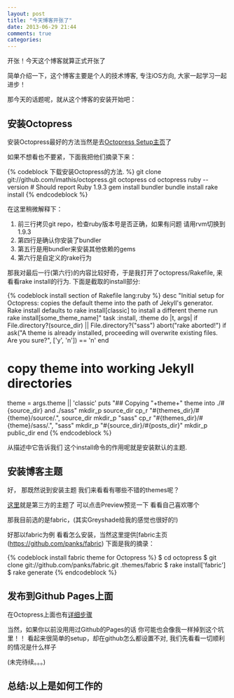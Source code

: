 ```yaml
---
layout: post
title: "今天博客开张了"
date: 2013-06-29 21:44
comments: true
categories: 
---
```


开张！今天这个博客就算正式开张了

简单介绍一下，这个博客主要是个人的技术博客, 专注iOS方向, 大家一起学习一起进步！

那今天的话题呢，就从这个博客的安装开始吧：

安装Octopress
------
安装Octopress最好的方法当然是去[Octopress Setup主页](http://octopress.org/docs/setup/)了

如果不想看也不要紧，下面我把他们摘录下来：

{% codeblock 下载安装Octopress的方法. %}
git clone git://github.com/imathis/octopress.git octopress
cd octopress 
ruby --version  # Should report Ruby 1.9.3
gem install bundler
bundle install
rake install
{% endcodeblock %}

在这里稍微解释下：

1. 前三行拷贝git repo，检查ruby版本号是否正确，如果有问题 请用rvm切换到1.9.3
2. 第四行是确认你安装了bundler
3. 第五行是用bundler来安装其他依赖的gems
4. 第六行是自定义的rake行为

那我对最后一行(第六行)的内容比较好奇，于是我打开了octopress/Rakefile, 来看看rake install的行为.
下面是截取的install部分:

{% codeblock install section of Rakefile lang:ruby %}
desc "Initial setup for Octopress: copies the default theme into the path of Jekyll's generator. Rake install defaults to rake install[classic] to install a different theme run rake install[some_theme_name]"
task :install, :theme do |t, args|
  if File.directory?(source_dir) || File.directory?("sass")
    abort("rake aborted!") if ask("A theme is already installed, proceeding will overwrite existing files. Are you sure?", ['y', 'n']) == 'n'
  end
  # copy theme into working Jekyll directories
  theme = args.theme || 'classic'
  puts "## Copying "+theme+" theme into ./#{source_dir} and ./sass"
  mkdir_p source_dir
  cp_r "#{themes_dir}/#{theme}/source/.", source_dir
  mkdir_p "sass"
  cp_r "#{themes_dir}/#{theme}/sass/.", "sass"
  mkdir_p "#{source_dir}/#{posts_dir}"
  mkdir_p public_dir
end
{% endcodeblock %}

从描述中它告诉我们 这个install命令的作用呢就是安装默认的主题.

安装博客主题
------
好， 那既然说到安装主题 我们来看看有哪些不错的themes呢？

[这里](https://github.com/imathis/octopress/wiki/3rd-Party-Octopress-Themes)就是第三方的主题了
可以点击Preview预览一下 看看自己喜欢哪个

那我目前选的是fabric，(其实Greyshade给我的感觉也很好的!)

好那以fabric为例 看看怎么安装，当然这里提供[fabric主页(https://github.com/panks/fabric)
下面是我的摘录：

{% codeblock install fabric theme for Octopress %}
$ cd octopress
$ git clone git://github.com/panks/fabric.git .themes/fabric
$ rake install['fabric']
$ rake generate
{% endcodeblock %}

发布到Github Pages上面
-----
在Octopress上面也有[详细步骤](http://octopress.org/docs/deploying/github/)

当然，如果你以前没用用过Github的Pages的话 你可能也会像我一样掉到这个坑里！！
看起来很简单的setup，却在github怎么都设置不对, 我们先看看一切顺利的情况是什么样子

(未完待续。。。)

总结:以上是如何工作的
-----
